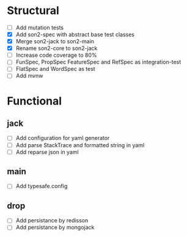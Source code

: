 # Structural
- [ ] Add mutation tests
- [x] Add son2-spec with abstract base test classes
- [x] Merge son2-jack to son2-main
- [x] Rename son2-core to son2-jack
- [ ] Increase code coverage to 80%
- [ ] FunSpec, PropSpec FeatureSpec and RefSpec as integration-test
- [ ] FlatSpec and WordSpec as test
- [ ] Add mvnw

# Functional
## jack
- [ ] Add configuration for yaml generator
- [ ] Add parse StackTrace and formatted string in yaml
- [ ] Add reparse json in yaml
## main
- [ ] Add typesafe.config
## drop
- [ ] Add persistance by redisson
- [ ] Add persistance by mongojack
